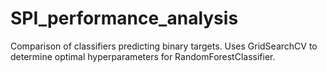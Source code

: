 # SPI_performance_analysis
Comparison of classifiers predicting binary targets. Uses GridSearchCV to determine optimal hyperparameters for RandomForestClassifier.
